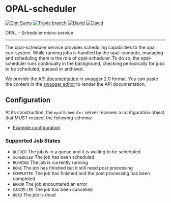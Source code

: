 # OPAL-scheduler
[![Dim Sums](https://img.shields.io/badge/made-with_Dim_Sums-4da3ff.svg?style=flat-square)](https://www.opalproject.org)
[![Travis branch](https://img.shields.io/travis/OPAL-Project/OPAL-Scheduler/master.svg?style=flat-square)](https://travis-ci.org/OPAL-Project/OPAL-Scheduler) 
[![David](https://img.shields.io/david/dsi-icl/eae-scheduler.svg?style=flat-square)](https://david-dm.org/dsi-icl/eae-scheduler) 
[![David](https://img.shields.io/david/dev/dsi-icl/eae-scheduler.svg?style=flat-square)](https://david-dm.org/dsi-icl/eae-scheduler?type=dev) 

OPAL - Scheduler micro-service

---------------------------

The opal-scheduler service provides scheduling capabilities to the opal eco-system. While running jobs is handled by the opal-compute, 
managing and scheduling them is the role of opal-scheduler. 
To do so, the opal-scheduler runs continually in the background, checking periodically for jobs to be scheduled, queued or archived. 

We provide the [API documentation](doc-api-swagger.yml) in swagger 2.0 format. You can paste the content in the [swagger editor](http://editor.swagger.io/) to render the API documentation.

## Configuration
At its construction, the `opalScheduler` server receives a configuration object that MUST respect the following schema:
 * [Example configuration](config/opal.scheduler.sample.config.js)
 

### Supported Job States
 * `QUEUED` The job is in a queue and it is waiting to be scheduled
 * `SCHEDULED` The job has been scheduled
 * `RUNNING` The job is currently running
 * `DONE` The job has finished but it still need post processing
 * `COMPLETED` The job has finished and the post processing has been completed
 * `ERROR` The job encountered an error
 * `CANCELLED` The job has been cancelled
 * `DEAD` The job is dead

